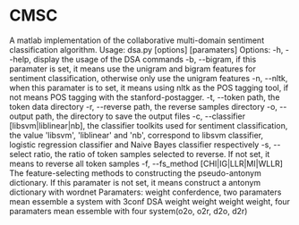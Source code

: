 # CMSC
A matlab implementation of the collaborative multi-domain sentiment classification algorithm.
Usage: dsa.py [options] [paramaters]
Options:  -h, --help, display the usage of the DSA commands
          -b, --bigram, if this paramater is set, it means use the unigram and
                bigram features for sentiment classification, otherwise only use the
                unigram features
          -n, --nltk, when this paramater is to set, it means using nltk as the POS tagging
                tool, if not means POS tagging with the stanford-postagger.
          -t, --token path, the token data directory
          -r, --reverse path, the reverse samples directory
          -o, --output path, the directory to save the output files
          -c, --classifier [libsvm|liblinear|nb], the classifier toolkits used for sentiment
                classification, the value 'libsvm', 'liblinear' and 'nb', correspond to libsvm
                classifier, logistic regression classifier and Naive Bayes classifier
                respectively
          -s, --select ratio, the ratio of token samples selected to reverse. If not set, it
                means to reverse all token samples
          -f, --fs_method [CHI|IG|LLR|MI|WLLR] The feature-selecting methods to constructing the
                pseudo-antonym dictionary. If this paramater is not set, it means construct a
                antonym dictionary with wordnet
Paramaters:
       weight conferdence, two paramaters mean essemble a system with 3conf DSA
       weight weight weight weight, four paramaters mean essemble with four system(o2o, o2r, d2o, d2r)
